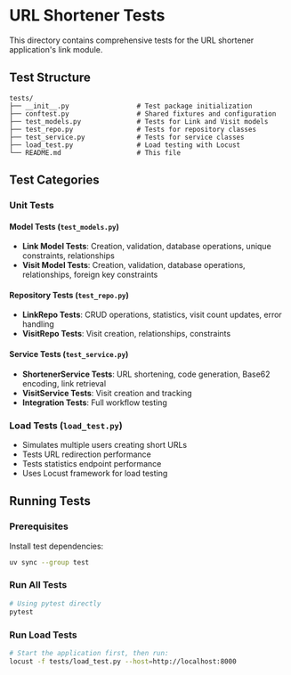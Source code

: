 # URL Shortener Tests

This directory contains comprehensive tests for the URL shortener application's link module.

## Test Structure

```
tests/
├── __init__.py                 # Test package initialization
├── conftest.py                 # Shared fixtures and configuration
├── test_models.py              # Tests for Link and Visit models
├── test_repo.py                # Tests for repository classes
├── test_service.py             # Tests for service classes
├── load_test.py                # Load testing with Locust
└── README.md                   # This file
```

## Test Categories

### Unit Tests

#### Model Tests (`test_models.py`)
- **Link Model Tests**: Creation, validation, database operations, unique constraints, relationships
- **Visit Model Tests**: Creation, validation, database operations, relationships, foreign key constraints

#### Repository Tests (`test_repo.py`)
- **LinkRepo Tests**: CRUD operations, statistics, visit count updates, error handling
- **VisitRepo Tests**: Visit creation, relationships, constraints

#### Service Tests (`test_service.py`)
- **ShortenerService Tests**: URL shortening, code generation, Base62 encoding, link retrieval
- **VisitService Tests**: Visit creation and tracking
- **Integration Tests**: Full workflow testing

### Load Tests (`load_test.py`)
- Simulates multiple users creating short URLs
- Tests URL redirection performance
- Tests statistics endpoint performance
- Uses Locust framework for load testing

## Running Tests

### Prerequisites

Install test dependencies:

```bash
uv sync --group test
```

### Run All Tests
```bash
# Using pytest directly
pytest
```

### Run Load Tests
```bash
# Start the application first, then run:
locust -f tests/load_test.py --host=http://localhost:8000
```
